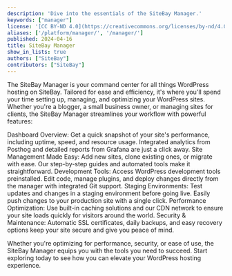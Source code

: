 ```yaml
---
description: 'Dive into the essentials of the SiteBay Manager.'
keywords: ["manager"]
license: '[CC BY-ND 4.0](https://creativecommons.org/licenses/by-nd/4.0)'
aliases: ['/platform/manager/', '/manager/']
published: 2024-04-16
title: SiteBay Manager
show_in_lists: true
authors: ["SiteBay"]
contributors: ["SiteBay"]
---
```


The SiteBay Manager is your command center for all things WordPress hosting on SiteBay. Tailored for ease and efficiency, it's where you'll spend your time setting up, managing, and optimizing your WordPress sites. Whether you're a blogger, a small business owner, or managing sites for clients, the SiteBay Manager streamlines your workflow with powerful features:

Dashboard Overview: Get a quick snapshot of your site's performance, including uptime, speed, and resource usage. Integrated analytics from Posthog and detailed reports from Grafana are just a click away.
Site Management Made Easy: Add new sites, clone existing ones, or migrate with ease. Our step-by-step guides and automated tools make it straightforward.
Development Tools: Access WordPress development tools preinstalled. Edit code, manage plugins, and deploy changes directly from the manager with integrated Git support.
Staging Environments: Test updates and changes in a staging environment before going live. Easily push changes to your production site with a single click.
Performance Optimization: Use built-in caching solutions and our CDN network to ensure your site loads quickly for visitors around the world.
Security & Maintenance: Automatic SSL certificates, daily backups, and easy recovery options keep your site secure and give you peace of mind.

Whether you're optimizing for performance, security, or ease of use, the SiteBay Manager equips you with the tools you need to succeed. Start exploring today to see how you can elevate your WordPress hosting experience.
